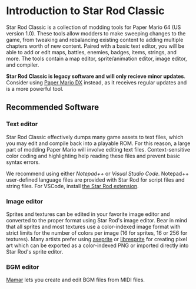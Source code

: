 # Introduction to Star Rod Classic

Star Rod Classic is a collection of modding tools for Paper Mario 64 (US version 1.0). These tools allow modders to make sweeping changes to the game, from tweaking and rebalancing existing content to adding multiple chapters worth of new content. Paired with a basic text editor, you will be able to add or edit maps, battles, enemies, badges, items, strings, and more. The tools contain a map editor, sprite/animation editor, image editor, and compiler.

**Star Rod Classic is legacy software and will only recieve minor updates**. Consider using [Paper Mario DX](../decomp/intro.md) instead, as it receives regular updates and is a more powerful tool. 

## Recommended Software

### Text editor

Star Rod Classic effectively dumps many game assets to text files, which you may edit and compile back into a playable ROM. For this reason, a large part of modding Paper Mario will involve editing text files. Context-sensitive color coding and highlighting help reading these files and prevent basic syntax errors.

We recommend using either *Notepad++* or *Visual Studio Code*. Notepad++ user-defined language files are provided with Star Rod for script files and string files. For VSCode, install [the Star Rod extension](https://marketplace.visualstudio.com/items?itemName=nanaian.vscode-star-rod).

### Image editor

Sprites and textures can be edited in your favorite image editor and converted to the proper format using Star Rod's image editor. Bear in mind that all sprites and most textures use a color-indexed image format with strict limits for the number of colors per image (16 for sprites, 16 or 256 for textures). Many artists prefer using [aseprite](https://www.aseprite.org/) or [libresprite](https://github.com/LibreSprite/LibreSprite) for creating pixel art which can be exported as a color-indexed PNG or imported directly into Star Rod's sprite editor.

### BGM editor

[Mamar](https://mamar.bates64.com/) lets you create and edit BGM files from MIDI files.
